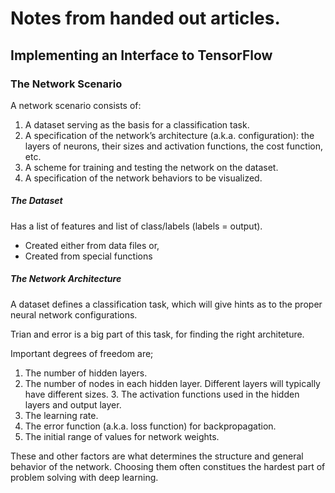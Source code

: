 # Notes from handed out articles.

## Implementing an Interface to TensorFlow
### The Network Scenario
A network scenario consists of:
1. A dataset serving as the basis for a classification task.
2. A specification of the network’s architecture (a.k.a. configuration): the layers of neurons, their sizes and activation functions, the cost function, etc.
3. A scheme for training and testing the network on the dataset.
4. A specification of the network behaviors to be visualized.

##### The Dataset
Has a list of features and list of class/labels (labels = output).
- Created either from data files or,
- Created from special functions


##### The Network Architecture
A dataset defines a classification task, which will give hints as to the proper neural network configurations.

Trian and error is a big part of this task, for finding the right architeture.

Important degrees of freedom are;
1. The number of hidden layers.
2. The number of nodes in each hidden layer. Different layers will typically have different sizes. 3. The activation functions used in the hidden layers and output layer.
4. The learning rate.
5. The error function (a.k.a. loss function) for backpropagation.
6. The initial range of values for network weights.

These and other factors are what determines the structure and general behavior of the network. Choosing them often constitues the hardest part of problem solving with deep learning.



